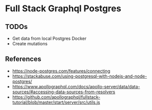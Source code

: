 # Full Stack Graphql Postgres

## TODOs

- Get data from local Postgres Docker
- Create mutations

## References
- https://node-postgres.com/features/connecting
- https://stackabuse.com/using-postgresql-with-nodejs-and-node-postgres/
- https://www.apollographql.com/docs/apollo-server/data/data-sources/#accessing-data-sources-from-resolvers
- https://github.com/apollographql/fullstack-tutorial/blob/master/start/server/src/utils.js
